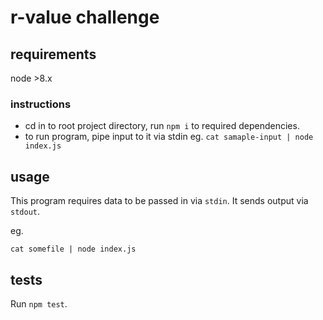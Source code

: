 # r-value challenge

## requirements
node >8.x

### instructions
- cd in to root project directory, run `npm i` to required dependencies.
- to run program, pipe input to it via stdin eg. `cat samaple-input | node index.js`

## usage
This program requires data to be passed in via `stdin`. It sends output via `stdout`.

eg.
```
cat somefile | node index.js
```

## tests
Run `npm test`.
